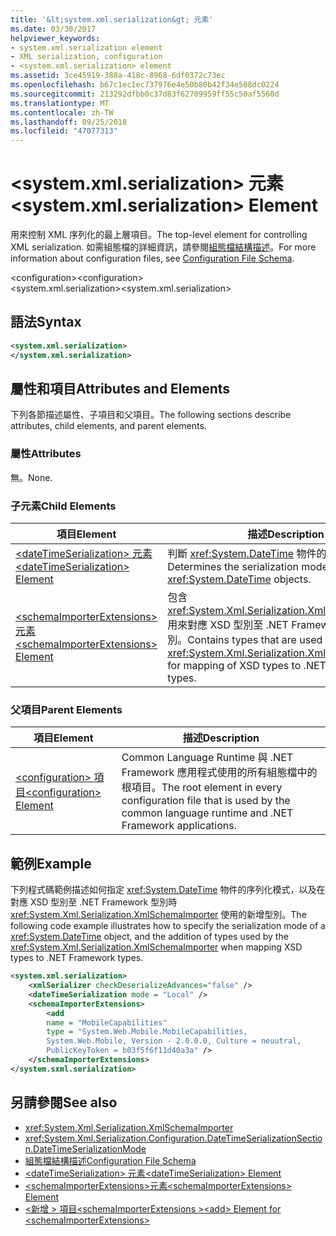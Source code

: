 ```yaml
---
title: '&lt;system.xml.serialization&gt; 元素'
ms.date: 03/30/2017
helpviewer_keywords:
- system.xml.serialization element
- XML serialization, configuration
- <system.xml.serialization> element
ms.assetid: 3ce45919-388a-418c-8968-6df0372c73ec
ms.openlocfilehash: b67c1ec1ec737976e4e50b80b42f34e508dc0224
ms.sourcegitcommit: 213292dfbb0c37d83f62709959ff55c50af5560d
ms.translationtype: MT
ms.contentlocale: zh-TW
ms.lasthandoff: 09/25/2018
ms.locfileid: "47077313"
---
```

# <a name="ltsystemxmlserializationgt-element"></a><span data-ttu-id="0fe3a-102">&lt;system.xml.serialization&gt; 元素</span><span class="sxs-lookup"><span data-stu-id="0fe3a-102">&lt;system.xml.serialization&gt; Element</span></span>
<span data-ttu-id="0fe3a-103">用來控制 XML 序列化的最上層項目。</span><span class="sxs-lookup"><span data-stu-id="0fe3a-103">The top-level element for controlling XML serialization.</span></span> <span data-ttu-id="0fe3a-104">如需組態檔的詳細資訊，請參閱[組態檔結構描述](../../../docs/framework/configure-apps/file-schema/index.md)。</span><span class="sxs-lookup"><span data-stu-id="0fe3a-104">For more information about configuration files, see [Configuration File Schema](../../../docs/framework/configure-apps/file-schema/index.md).</span></span>  
  
 <span data-ttu-id="0fe3a-105">\<configuration></span><span class="sxs-lookup"><span data-stu-id="0fe3a-105">\<configuration></span></span>  
<span data-ttu-id="0fe3a-106">\<system.xml.serialization></span><span class="sxs-lookup"><span data-stu-id="0fe3a-106">\<system.xml.serialization></span></span>  
  
## <a name="syntax"></a><span data-ttu-id="0fe3a-107">語法</span><span class="sxs-lookup"><span data-stu-id="0fe3a-107">Syntax</span></span>  
  
```xml  
<system.xml.serialization>  
</system.xml.serialization>  
```  
  
## <a name="attributes-and-elements"></a><span data-ttu-id="0fe3a-108">屬性和項目</span><span class="sxs-lookup"><span data-stu-id="0fe3a-108">Attributes and Elements</span></span>  
 <span data-ttu-id="0fe3a-109">下列各節描述屬性、子項目和父項目。</span><span class="sxs-lookup"><span data-stu-id="0fe3a-109">The following sections describe attributes, child elements, and parent elements.</span></span>  
  
### <a name="attributes"></a><span data-ttu-id="0fe3a-110">屬性</span><span class="sxs-lookup"><span data-stu-id="0fe3a-110">Attributes</span></span>  
 <span data-ttu-id="0fe3a-111">無。</span><span class="sxs-lookup"><span data-stu-id="0fe3a-111">None.</span></span>  
  
### <a name="child-elements"></a><span data-ttu-id="0fe3a-112">子元素</span><span class="sxs-lookup"><span data-stu-id="0fe3a-112">Child Elements</span></span>  
  
|<span data-ttu-id="0fe3a-113">項目</span><span class="sxs-lookup"><span data-stu-id="0fe3a-113">Element</span></span>|<span data-ttu-id="0fe3a-114">描述</span><span class="sxs-lookup"><span data-stu-id="0fe3a-114">Description</span></span>|  
|-------------|-----------------|  
|[<span data-ttu-id="0fe3a-115">\<dateTimeSerialization> 元素</span><span class="sxs-lookup"><span data-stu-id="0fe3a-115">\<dateTimeSerialization> Element</span></span>](../../../docs/standard/serialization/datetimeserialization-element.md)|<span data-ttu-id="0fe3a-116">判斷 <xref:System.DateTime> 物件的序列化模式。</span><span class="sxs-lookup"><span data-stu-id="0fe3a-116">Determines the serialization mode of <xref:System.DateTime> objects.</span></span>|  
|[<span data-ttu-id="0fe3a-117">\<schemaImporterExtensions>元素</span><span class="sxs-lookup"><span data-stu-id="0fe3a-117">\<schemaImporterExtensions> Element</span></span>](../../../docs/standard/serialization/schemaimporterextensions-element.md)|<span data-ttu-id="0fe3a-118">包含 <xref:System.Xml.Serialization.XmlSchemaImporter> 用來對應 XSD 型別至 .NET Framework 型別的型別。</span><span class="sxs-lookup"><span data-stu-id="0fe3a-118">Contains types that are used by the <xref:System.Xml.Serialization.XmlSchemaImporter> for mapping of XSD types to .NET Framework types.</span></span>|  
  
### <a name="parent-elements"></a><span data-ttu-id="0fe3a-119">父項目</span><span class="sxs-lookup"><span data-stu-id="0fe3a-119">Parent Elements</span></span>  
  
|<span data-ttu-id="0fe3a-120">項目</span><span class="sxs-lookup"><span data-stu-id="0fe3a-120">Element</span></span>|<span data-ttu-id="0fe3a-121">描述</span><span class="sxs-lookup"><span data-stu-id="0fe3a-121">Description</span></span>|  
|-------------|-----------------|  
|[<span data-ttu-id="0fe3a-122">\<configuration> 項目</span><span class="sxs-lookup"><span data-stu-id="0fe3a-122">\<configuration> Element</span></span>](../../../docs/framework/configure-apps/file-schema/configuration-element.md)|<span data-ttu-id="0fe3a-123">Common Language Runtime 與 .NET Framework 應用程式使用的所有組態檔中的根項目。</span><span class="sxs-lookup"><span data-stu-id="0fe3a-123">The root element in every configuration file that is used by the common language runtime and .NET Framework applications.</span></span>|  
  
## <a name="example"></a><span data-ttu-id="0fe3a-124">範例</span><span class="sxs-lookup"><span data-stu-id="0fe3a-124">Example</span></span>  
 <span data-ttu-id="0fe3a-125">下列程式碼範例描述如何指定 <xref:System.DateTime> 物件的序列化模式，以及在對應 XSD 型別至 .NET Framework 型別時 <xref:System.Xml.Serialization.XmlSchemaImporter> 使用的新增型別。</span><span class="sxs-lookup"><span data-stu-id="0fe3a-125">The following code example illustrates how to specify the serialization mode of a <xref:System.DateTime> object, and the addition of types used by the <xref:System.Xml.Serialization.XmlSchemaImporter> when mapping XSD types to .NET Framework types.</span></span>  
  
```xml  
<system.xml.serialization>  
    <xmlSerializer checkDeserializeAdvances="false" />  
    <dateTimeSerialization mode = "Local" />  
    <schemaImporterExtensions>  
        <add   
        name = "MobileCapabilities"   
        type = "System.Web.Mobile.MobileCapabilities,   
        System.Web.Mobile, Version - 2.0.0.0, Culture = neuutral,   
        PublicKeyToken = b03f5f6f11d40a3a" />  
    </schemaImporterExtensions>  
</system.sxml.serialization>  
```  
  
## <a name="see-also"></a><span data-ttu-id="0fe3a-126">另請參閱</span><span class="sxs-lookup"><span data-stu-id="0fe3a-126">See also</span></span>

- <xref:System.Xml.Serialization.XmlSchemaImporter>  
- <xref:System.Xml.Serialization.Configuration.DateTimeSerializationSection.DateTimeSerializationMode>  
- [<span data-ttu-id="0fe3a-127">組態檔結構描述</span><span class="sxs-lookup"><span data-stu-id="0fe3a-127">Configuration File Schema</span></span>](../../../docs/framework/configure-apps/file-schema/index.md)  
- [<span data-ttu-id="0fe3a-128">\<dateTimeSerialization> 元素</span><span class="sxs-lookup"><span data-stu-id="0fe3a-128">\<dateTimeSerialization> Element</span></span>](../../../docs/standard/serialization/datetimeserialization-element.md)  
- [<span data-ttu-id="0fe3a-129">\<schemaImporterExtensions>元素</span><span class="sxs-lookup"><span data-stu-id="0fe3a-129">\<schemaImporterExtensions> Element</span></span>](../../../docs/standard/serialization/schemaimporterextensions-element.md)  
- [<span data-ttu-id="0fe3a-130">\<新增 > 項目\<schemaImporterExtensions ></span><span class="sxs-lookup"><span data-stu-id="0fe3a-130">\<add> Element for \<schemaImporterExtensions></span></span>](../../../docs/standard/serialization/add-element-for-schemaimporterextensions.md)

